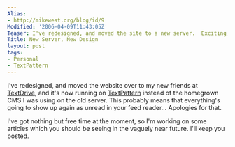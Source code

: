 ```yaml
---
Alias:
- http://mikewest.org/blog/id/9
Modified: '2006-04-09T11:43:05Z'
Teaser: I've redesigned, and moved the site to a new server.  Exciting, eh?
Title: New Server, New Design
layout: post
tags:
- Personal
- TextPattern
---
```

I've redesigned, and moved the website over to my new friends at [TextDrive][1], and it's now running on [TextPattern][2] instead of the homegrown CMS I was using on the old server.  This probably means that everything's going to show up again as unread in your feed reader...  Apologies for that.  

I've got nothing but free time at the moment, so I'm working on some articles which you should be seeing in the vaguely near future.  I'll keep you posted.

[1]: http://textdrive.com/ "TextDrive"
[2]: http://textpattern.com/ "TextPattern"